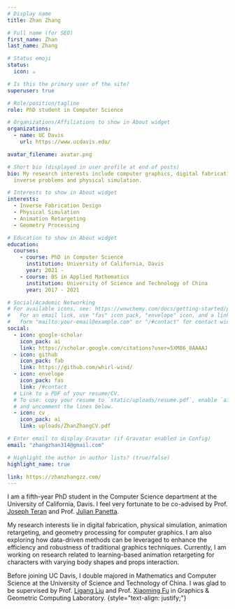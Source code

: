 ```yaml
---
# Display name
title: Zhan Zhang

# Full name (for SEO)
first_name: Zhan
last_name: Zhang

# Status emoji
status:
  icon: ☕️

# Is this the primary user of the site?
superuser: true

# Role/position/tagline
role: PhD student in Computer Science

# Organizations/Affiliations to show in About widget
organizations:
  - name: UC Davis
    url: https://www.ucdavis.edu/

avatar_filename: avatar.png

# Short bio (displayed in user profile at end of posts)
bio: My research interests include computer graphics, digital fabrication,
  inverse problems and physical simulation.

# Interests to show in About widget
interests:
  - Inverse Fabrication Design
  - Physical Simulation
  - Animation Retargeting
  - Geometry Processing

# Education to show in About widget
education:
  courses:
    - course: PhD in Computer Science
      institution: University of California, Davis
      year: 2021 - 
    - course: BS in Applied Mathematics
      institution: University of Science and Technology of China
      year: 2017 - 2021

# Social/Academic Networking
# For available icons, see: https://wowchemy.com/docs/getting-started/page-builder/#icons
#   For an email link, use "fas" icon pack, "envelope" icon, and a link in the
#   form "mailto:your-email@example.com" or "/#contact" for contact widget.
social:
  - icon: google-scholar
    icon_pack: ai
    link: https://scholar.google.com/citations?user=5XM86_8AAAAJ
  - icon: github
    icon_pack: fab
    link: https://github.com/whirl-wind/
  - icon: envelope
    icon_pack: fas
    link: /#contact
  # Link to a PDF of your resume/CV.
  # To use: copy your resume to `static/uploads/resume.pdf`, enable `ai` icons in `params.yaml`,
  # and uncomment the lines below.
  - icon: cv
    icon_pack: ai
    link: uploads/ZhanZhangCV.pdf

# Enter email to display Gravatar (if Gravatar enabled in Config)
email: "zhangzhan314@gmail.com"

# Highlight the author in author lists? (true/false)
highlight_name: true

link: https://zhanzhangzz.com/
---
```

I am a fifth-year PhD student in the Computer Science department at the University of California, Davis. I feel very fortunate to be co-advised by Prof. [Joseph Teran](https://www.math.ucdavis.edu/~jteran/) and Prof. [Julian Panetta](https://julianpanetta.com/).

My research interests lie in digital fabrication, physical simulation, animation retargeting, and geometry processing for computer graphics. I am also exploring how data-driven methods can be leveraged to enhance the efficiency and robustness of traditional graphics techniques.
Currently, I am working on research related to learning-based animation retargeting for characters with varying body shapes and props interaction.

Before joining UC Davis, I double majored in Mathematics and Computer Science at the University of Science and Technology of China. I was glad to be supervised by Prof. [Ligang Liu](http://staff.ustc.edu.cn/~lgliu/) and Prof. [Xiaoming Fu](https://ustc-gcl-f.github.io/) in Graphics & Geometric Computing Laboratory.
{style="text-align: justify;"}